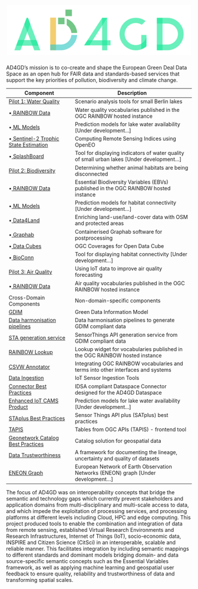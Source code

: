 <h1 align="center">
  <img src="https://raw.githubusercontent.com/AD4GD/.github/main/profile/logo.svg" alt="AD4GD Logo" width="500"/>
</h1>

AD4GD’s mission is to co-create and shape the European Green Deal Data Space as an open hub for FAIR data and standards-based services that support the key priorities of pollution, biodiversity and climate change.


| Component               | Description                                                                                                        |
|-------------------------|--------------------------------------------------------------------------------------------------------------------|
| [Pilot 1: Water Quality](https://github.com/AD4GD/pilot-1-water-quality)                    | Scenario analysis tools for small Berlin lakes                         |
| •[ RAINBOW Data](https://github.com/AD4GD/pilot-1-water-quality/tree/master/rainbow-data)   | Water quality vocabularies published in the OGC RAINBOW hosted instance|
| •[ ML Models](https://github.com/AD4GD)                                                     | Prediction models for lake water availability [Under development...]   |
| •[ Sentinel-2 Trophic State Estimation](https://github.com/AD4GD/Component-openEO-harvester)| Computing Remote Sensing Indices using OpenEO                          |
| •[ SplashBoard](https://github.com/AD4GD)                                                   | Tool for displaying indicators of water quality of small urban lakes [Under development…]|
| [Pilot 2: Biodiversity](https://github.com/AD4GD/pilot-2-biodiversity)                      | Determining whether animal habitats are being disconnected             |
| •[ RAINBOW Data](https://github.com/AD4GD/pilot-2-biodiversity/tree/main/rainbow-data)      | Essential Biodiversity Variables (EBVs) published in the OGC RAINBOW hosted instance|
| •[ ML Models](https://github.com/AD4GD)                                                     | Prediction models for habitat connectivity [Under development…]        |
| •[ Data4Land](https://github.com/AD4GD/pilot-2-preprocessing)                               | Enriching land-use/land-cover data with OSM and protected areas        |
| •[ Graphab](https://github.com/AD4GD/pilot-2/tree/main/graphab)                             | Containerised Graphab software for postprocessing                      |
| •[ Data Cubes](https://github.com/AD4GD/Component-OAPI_CoveragesForODC)                     | OGC Coverages for Open Data Cube                                       |
| •[ BioConn](https://github.com/AD4GD)                                                       | Tool for displaying habitat connectivity [Under development…]          |
| [Pilot 3: Air Quality](https://github.com/AD4GD/pilot-3-air-quality)                        | Using IoT data to improve air quality forecasting                      |
| •[ RAINBOW Data](https://github.com/AD4GD/pilot-3-air-quality/tree/main/rainbow-data)       | Air quality vocabularies published in the OGC RAINBOW hosted instance  |
| Cross-Domain Components                                                                     | Non-domain-specific components                                         |
| [ GDIM](https://github.com/AD4GD/GDIM)                                                      | Green Data Information Model                                           |
| [ Data harmonisation pipelines](https://github.com/AD4GD/HarmonisationPipelines)            | Data harmonisation pipelines to generate GDIM compliant data           |
| [ STA generation service](https://github.com/AD4GD/STA-GenerationService)                   | SensorThings API generation service from GDIM compliant data           |
| [ RAINBOW Lookup](https://github.com/AD4GD/rainbow-lookup)                                  | Lookup widget for vocabularies published in the OGC RAINBOW hosted instance|
| [ CSVW Annotator](https://github.com/AD4GD/csvw-rainbow)                                    | Integrating OGC RAINBOW vocabularies and terms into other interfaces and systems|
| [ Data Ingestion](https://github.com/AD4GD/component-ingestion)                             | IoT Sensor Ingestion Tools                                             |
| [ Connector Best Practices](https://github.com/AD4GD/Component-AD4GD-DataConnector)         | IDSA compliant Dataspace Connector designed for the AD4GD Dataspace    |
| [ Enhanced IoT CAMS Product](https://github.com/AD4GD)                                      | Prediction models for lake water availability [Under development...]   |
| [ STAplus Best Practices](https://github.com/AD4GD/Component-STAplus_Server)                | Sensor Things API plus (SATplus) best practices                        |
| [ TAPIS](https://github.com/AD4GD/Component-TAPIS)                                          | Tables from OGC APIs (TAPIS) - frontend tool                           |
| [ Geonetwork Catalog Best Practices](https://github.com/AD4GD/Component-GeoNetwork)         | Catalog solution for geospatial data                                   |
| [ Data Trustworthiness](https://github.com/AD4GD/Component-Data-Trustworthiness-Framework)  | A framework for documenting the lineage, uncertainty and quality of datasets|
| [ ENEON Graph](https://github.com/AD4GD)                                                    | European Network of Earth Observation Networks (ENEON) graph [Under development…]|


The focus of AD4GD was on interoperability concepts that bridge the semantic and technology gaps which currently prevent stakeholders and application domains from multi-disciplinary and multi-scale access to data, and which impede the exploitation of processing services, and processing platforms at different levels including Cloud, HPC and edge computing.
This project produced tools to enable the combination and integration of data from remote sensing, established Virtual Research Environments and Research Infrastructures, Internet of Things (IoT), socio-economic data, INSPIRE and Citizen Science (CitSci) in an interoperable, scalable and reliable manner. This facilitates integration by including semantic mappings to different standards and dominant models bridging domain- and data source-specific semantic concepts such as the Essential Variables framework, as well as applying machine learning and geospatial user feedback to ensure quality, reliability and trustworthiness of data and transforming spatial scales.

